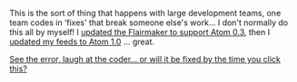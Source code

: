 This is the sort of thing that happens with large development teams, one team codes in &#8216;fixes' that break someone else's work... I don't normally do this all by myself! I [updated the Flairmaker to support Atom 0.3](http://blogs.duncanmackenzie.net/duncanma/archive/2005/10/23/3112.aspx), then I [updated my feeds to Atom 1.0](http://blogs.duncanmackenzie.net/duncanma/archive/2005/11/01/3183.aspx) ... great.

[See the error, laugh at the coder... or will it be fixed by the time you click this?](http://eris1109.si-xios.info/FlairMaker.ashx?atom=http://blogs.duncanmackenzie.net/duncanma/atom.aspx)